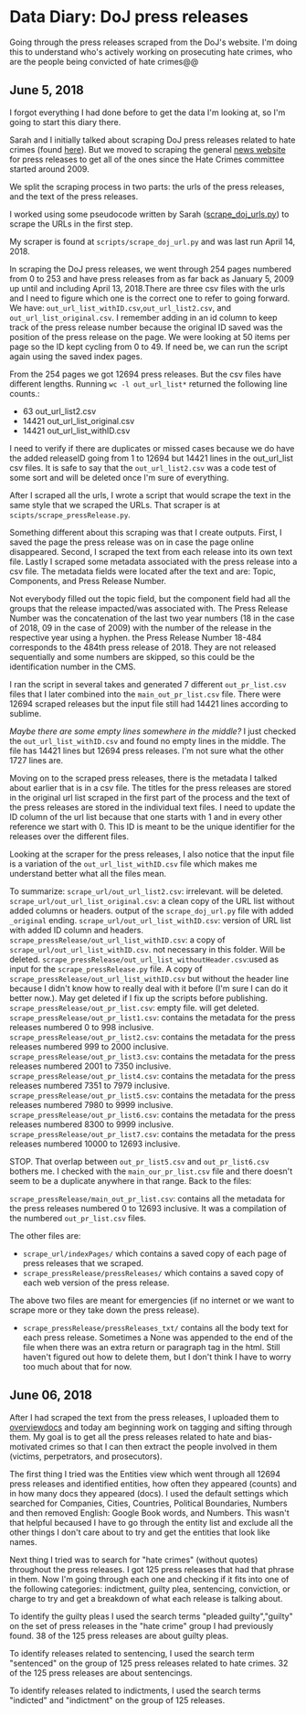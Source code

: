 # Data Diary: DoJ press releases

Going through the press releases scraped from the DoJ's website. I'm doing this to understand who's actively working on prosecuting hate crimes, who are the people being convicted of hate crimes@@

## June 5, 2018

I forgot everything I had done before to get the data I'm looking at, so I'm going to start this diary there. 

Sarah and I initially talked about scraping DoJ press releases related to hate crimes (found [here](https://www.justice.gov/crt/press-releases)). But we moved to scraping the general [news website](https://www.justice.gov/news) for press releases to get all of the ones since the Hate Crimes committee started around 2009. 

We split the scraping process in two parts: the urls of the press releases, and the text of the press releases.

I worked using some pseudocode written by Sarah ([scrape_doj_urls.py](https://gist.github.com/sarahcnyt/cd771c5c012e26f9df77821811087458)) to scrape the URLs in the first step.

My scraper is found at `scripts/scrape_doj_url.py` and was last run April 14, 2018.

In scraping the DoJ press releases, we went through 254 pages numbered from 0 to 253 and have press releases from as far back as January 5, 2009 up until and including April 13, 2018.There are three csv files with the urls and I need to figure which one is the correct one to refer to going forward. We have: `out_url_list_withID.csv`,`out_url_list2.csv`, and `out_url_list_original.csv`. I remember adding in an id column to keep track of the press release number because the original ID saved was the position of the press release on the page. We were looking at 50 items per page so the ID kept cycling from 0 to 49. If need be, we can run the script again using the saved index pages.

From the 254 pages we got 12694 press releases. But the csv files have different lengths. Running `wc -l out_url_list*` returned the following line counts.:
* 63 out_url_list2.csv
*	14421 out_url_list_original.csv
* 14421 out_url_list_withID.csv

I need to verify if there are duplicates or missed cases because we do have the added releaseID going from 1 to 12694 but 14421 lines in the out_url_list csv files. It is safe to say that the `out_url_list2.csv` was a code test of some sort and will be deleted once I'm sure of everything.

After I scraped all the urls, I wrote a script that would scrape the text in the same style that we scraped the URLs. That scraper is at `scipts/scrape_pressRelease.py`.

Something different about this scraping was that I create outputs. First, I saved the page the press release was on in case the page online disappeared. Second, I scraped the text from each release into its own text file. Lastly I scraped some metadata associated with the press release into a csv file. The metadata fields were located after the text and are: Topic, Components, and Press Release Number. 

Not everybody filled out the topic field, but the component field had all the groups that the release impacted/was associated with. The Press Release Number was the concatenation of the last two year numbers (18 in the case of 2018, 09 in the case of 2009) with the number of the release in the respective year using a hyphen. the Press Release Number 18-484 corresponds to the 484th press release of 2018. They are not released sequentially and some numbers are skipped, so this could be the identification number in the CMS. 

I ran the script in several takes and generated 7 different `out_pr_list.csv` files that I later combined into the `main_out_pr_list.csv` file. There were 12694 scraped releases but the input file still had 14421 lines according to sublime. 

*Maybe there are some empty lines somewhere in the middle?*
I just checked the `out_url_list_withID.csv` and found no empty lines in the middle. The file has 14421 lines but 12694 press releases. I'm not sure what the other 1727 lines are.

Moving on to the scraped press releases, there is the metadata I talked about earlier that is in a csv file. The titles for the press releases are stored in the original url list scraped in the first part of the process and the text of the press releases are stored in the individual text files. I need to update the ID column of the url list because that one starts with 1 and in every other reference we start with 0. This ID is meant to be the unique identifier for the releases over the different files. 

Looking at the scraper for the press releases, I also notice that the input file is a variation of the `out_url_list_withID.csv` file which makes me understand better what all the files mean.

To summarize:
`scrape_url/out_url_list2.csv`: irrelevant. will be deleted.
`scrape_url/out_url_list_original.csv`: a clean copy of the URL list without added columns or headers. output of the `scrape_doj_url.py` file with added `_original` ending.
`scrape_url/out_url_list_withID.csv`: version of URL list with added ID column and headers.
`scrape_pressRelease/out_url_list_withID.csv`: a copy of `scrape_url/out_url_list_withID.csv`. not necessary in this folder. Will be deleted.
`scrape_pressRelease/out_url_list_withoutHeader.csv`:used as input for the `scrape_pressRelease.py` file. A copy of `scrape_pressRelease/out_url_list_withID.csv` but without the header line because I didn't know how to really deal with it before (I'm sure I can do it better now.). May get deleted if I fix up the scripts before publishing.
`scrape_pressRelease/out_pr_list.csv`: empty file. will get deleted.
`scrape_pressRelease/out_pr_list1.csv`: contains the metadata for the press releases numbered 0 to 998 inclusive.
`scrape_pressRelease/out_pr_list2.csv`: contains the metadata for the press releases numbered 999 to 2000 inclusive.
`scrape_pressRelease/out_pr_list3.csv`: contains the metadata for the press releases numbered 2001 to 7350 inclusive.
`scrape_pressRelease/out_pr_list4.csv`: contains the metadata for the press releases numbered 7351 to 7979 inclusive.
`scrape_pressRelease/out_pr_list5.csv`: contains the metadata for the press releases numbered 7980 to 9999 inclusive.
`scrape_pressRelease/out_pr_list6.csv`: contains the metadata for the press releases numbered 8300 to 9999 inclusive.
`scrape_pressRelease/out_pr_list7.csv`: contains the metadata for the press releases numbered 10000 to 12693 inclusive.


STOP. That overlap between `out_pr_list5.csv` and `out_pr_list6.csv` bothers me. I checked with the `main_our_pr_list.csv` file and there doesn't seem to be a duplicate anywhere in that range. Back to the files:

`scrape_pressRelease/main_out_pr_list.csv`: contains all the metadata for the press releases numbered 0 to 12693 inclusive. It was a compilation of the numbered `out_pr_list.csv` files. 

The other files are: 
* `scrape_url/indexPages/` which contains a saved copy of each page of press releases that we scraped.
* `scrape_pressRelease/pressReleases/` which contains a saved copy of each web version of the press release.

The above two files are meant for emergencies (if no internet or we want to scrape more or they take down the press release).

* `scrape_pressRelease/pressReleases_txt/` contains all the body text for each press release.  Sometimes a None was appended to the end of the file when there was an extra return or paragraph tag in the html. Still haven't figured out how to delete them, but I don't think I have to worry too much about that for now.


## June 06, 2018

After I had scraped the text from the press releases, I uploaded them to [overviewdocs](https://www.overviewdocs.com/) and today am beginning work on tagging and sifting through them. My goal is to get all the press releases related to hate and bias-motivated crimes so that I can then extract the people involved in them (victims, perpetrators, and prosecutors).

The first thing I tried was the Entities view which went through all 12694 press releases and identified entities, how often they appeared (counts) and in how many docs they appeared (docs). I used the default settings which searched for Companies, Cities, Countries, Political Boundaries, Numbers and then removed English: Google Book words, and Numbers.  This wasn't that helpful becaused I have to go through the entity list and exclude all the other things I don't care about to try and get the entities that look like names. 

Next thing I tried was to search for "hate crimes" (without quotes) throughout the press releases. I got 125 press releases that had that phrase in them. Now I'm going through each one and checking if it fits into one of the following categories: 
indictment, guilty plea, sentencing, conviction, or charge to try and get a breakdown of what each release is talking about. 

To identify the guilty pleas I used the search terms "pleaded guilty","guilty" on the set of press releases in the "hate crime" group I had previously found. 38 of the 125 press releases are about guilty pleas.

To identify releases related to sentencing, I used the search term "sentenced" on the group of 125 press releases related to hate crimes. 32 of the 125 press releases are about sentencings.

To identify releases related to indictments, I used the search terms "indicted" and "indictment" on the group of 125 releases. 